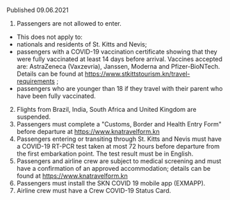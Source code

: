 Published 09.06.2021
1. Passengers are not allowed to enter.
- This does not apply to:
- nationals and residents of St. Kitts and Nevis;
- passengers with a COVID-19 vaccination certificate showing that they were fully vaccinated at least 14 days before arrival. Vaccines accepted are: AstraZeneca (Vaxzevria), Janssen, Moderna and Pfizer-BioNTech. Details can be found at <a target="_blank" href="https://www.stkittstourism.kn/travel-requirements">https://www.stkittstourism.kn/travel-requirements</a> ;
- passengers who are younger than 18 if they travel with their parent who have been fully vaccinated.
2. Flights from Brazil, India, South Africa and United Kingdom are suspended.
3. Passengers must complete a "Customs, Border and Health Entry Form" before departure at <a href="https://www.knatravelform.kn/">https://www.knatravelform.kn</a> 
4. Passengers entering or transiting through St. Kitts and Nevis must have a COVID-19 RT-PCR test taken at most 72 hours before departure from the first embarkation point. The test result must be in English.
5. Passengers and airline crew are subject to medical screening and must have a confirmation of an approved accommodation; details can be found at <a href="https://www.knatravelform.kn/">https://www.knatravelform.kn</a> 
6. Passengers must install the SKN COVID 19 mobile app (EXMAPP).
7. Airline crew must have a Crew COVID-19 Status Card.

